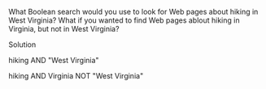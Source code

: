What Boolean search would you use to look for Web pages about hiking in West Virginia? What if you wanted to find Web pages ablout hiking in Virginia, but not in West Virginia?

Solution

hiking AND "West Virginia"

hiking AND Virginia NOT "West Virginia"